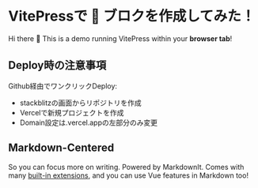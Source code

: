 # VitePressで 💙 ブロクを作成してみた！

Hi there :wave: This is a demo running VitePress within your **browser tab**!

## Deploy時の注意事項

Github経由でワンクリックDeploy:

- stackblitzの画面からリポジトリを作成
- Vercelで新規プロジェクトを作成
- Domain設定は.vercel.appの左部分のみ変更

## Markdown-Centered

So you can focus more on writing. Powered by MarkdownIt. Comes with many [built-in extensions](https://vitepress.dev/guide/markdown), and you can use Vue features in Markdown too!
